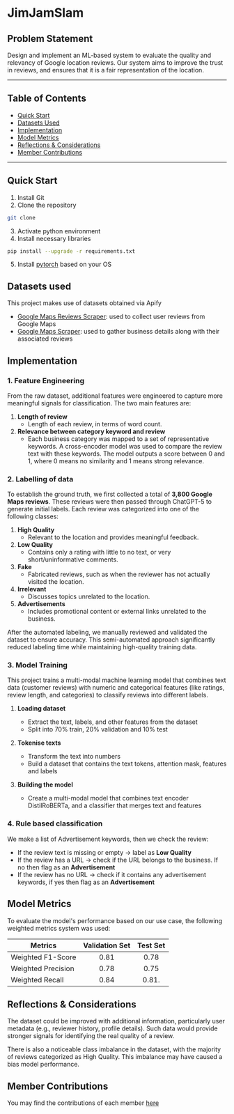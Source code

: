 # JimJamSlam

## Problem Statement
Design and implement an ML-based system to evaluate the quality and relevancy of Google location reviews. Our system aims to improve the trust in reviews, and ensures that it is a fair representation of the location. 

---

## Table of Contents
- [Quick Start](#quick-start)
- [Datasets Used](#datasets-used)
- [Implementation](#implementation)
- [Model Metrics](#model-metrics)
- [Reflections & Considerations](#reflections--considerations)
- [Member Contributions](#member-contributions)

---

## Quick Start
1. Install Git
2. Clone the repository
```bash
git clone
```
3. Activate python environment
4. Install necessary libraries 
```bash
pip install --upgrade -r requirements.txt
```
5. Install [pytorch](https://pytorch.org/) based on your OS

## Datasets used
This project makes use of datasets obtained via Apify
- [Google Maps Reviews Scraper](https://console.apify.com/actors/Xb8osYTtOjlsgI6k9/input): used to collect user reviews from Google Maps
- [Google Maps Scraper](https://console.apify.com/actors/nwua9Gu5YrADL7ZDj/input): used to gather business details along with their associated reviews

## Implementation
### 1. Feature Engineering
From the raw dataset, additional features were engineered to capture more meaningful signals for classification. The two main features are:

1. **Length of review**
    - Length of each review, in terms of word count.
2. **Relevance between category keyword and review**
    - Each business category was mapped to a set of representative keywords. A cross-encoder model was used to compare the review text with these keywords. The model outputs a score between 0 and 1, where 0 means no similarity and 1 means strong relevance.

### 2. Labelling of data
To establish the ground truth, we first collected a total of **3,800 Google Maps reviews**. These reviews were then passed through ChatGPT-5 to generate initial labels. Each review was categorized into one of the following classes:
1. **High Quality** 
    - Relevant to the location and provides meaningful feedback.
2. **Low Quality**
    - Contains only a rating with little to no text, or very short/uninformative comments.
3. **Fake**
    - Fabricated reviews, such as when the reviewer has not actually visited the location.
4. **Irrelevant**
    - Discusses topics unrelated to the location.
5. **Advertisements**
    - Includes promotional content or external links unrelated to the business.

After the automated labeling, we manually reviewed and validated the dataset to ensure accuracy. This semi-automated approach significantly reduced labeling time while maintaining high-quality training data.

### 3. Model Training
This project trains a multi-modal machine learning model that combines text data (customer reviews) with numeric and categorical features (like ratings, review length, and categories) to classify reviews into different labels.

1. **Loading dataset** 
    -  Extract the text, labels, and other features from the dataset 
    - Split into 70% train, 20% validation and 10% test

2. **Tokenise texts**
    - Transform the text into numbers 
    - Build a dataset that contains the text tokens, attention mask, features and labels

3. **Building the model**
    - Create a multi-modal model that combines text encoder DistilRoBERTa, and a classifier that merges text and features 

### 4. Rule based classification
We make a list of Advertisement keywords, then we check the review:
- If the review text is missing or empty → label as **Low Quality**
- If the review has a URL → check if the URL belongs to the business. If no then flag as an **Advertisement**
- If the review has no URL → check if it contains any advertisement keywords, if yes then flag as an **Advertisement**


## Model Metrics
To evaluate the model's performance based on our use case, the following weighted metrics system was used:

|Metrics             |Validation Set | Test Set |
|--------------------|:-------------:|:--------:|
| Weighted F1-Score  | 0.81          | 0.78     |
| Weighted Precision | 0.78          | 0.75     |
| Weighted Recall    | 0.84          | 0.81.    |


## Reflections & Considerations
The dataset could be improved with additional information, particularly user metadata (e.g., reviewer history, profile details). Such data would provide stronger signals for identifying the real quality of a review.

There is also a noticeable class imbalance in the dataset, with the majority of reviews categorized as High Quality. This imbalance may have caused a bias model performance.

## Member Contributions
You may find the contributions of each member [here](https://github.com/alvinnnnnnnnnn/TikTokJamFest/blob/main/documents/contributions.md)